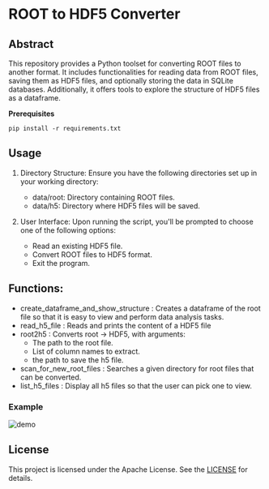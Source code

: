 # ROOT to HDF5 Converter

## Abstract

This repository provides a Python toolset for converting ROOT files to another format. 
It includes functionalities for reading data from ROOT files, saving them as HDF5 files, and optionally storing the data in SQLite databases. 
Additionally, it offers tools to explore the structure of HDF5 files as a dataframe.

**Prerequisites**

```
pip install -r requirements.txt
```

## Usage

1) Directory Structure: Ensure you have the following directories set up in your working directory:
    - data/root: Directory containing ROOT files.
    - data/h5: Directory where HDF5 files will be saved.
    
2) User Interface: Upon running the script, you'll be prompted to choose one of the following options:
    - Read an existing HDF5 file.
    - Convert ROOT files to HDF5 format.
    - Exit the program.

## Functions:

- create_dataframe_and_show_structure : Creates a dataframe of the root file so that it is easy to view and perform data analysis tasks.
- read_h5_file : Reads and prints the content of a HDF5 file
- root2h5 : Converts root -> HDF5, with arguments:
    - The path to the root file.
    - List of column names to extract.
    - the path to save the h5 file.
- scan_for_new_root_files : Searches a given directory for root files that can be converted.
- list_h5_files : Display all h5 files so that the user can pick one to view.

### Example

![demo](https://github.com/user-attachments/assets/d49a68ae-dff3-4ec4-b0f3-1aab664b7dbf)











## License

This project is licensed under the Apache License. See the [LICENSE](https://github.com/appINPP/root2data/blob/main/LICENSE) for details.

